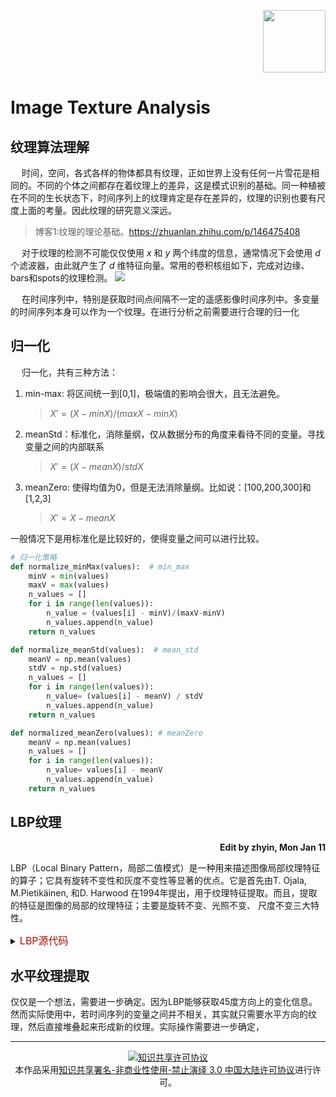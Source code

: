 <p align=right><img src="https://encrypted-tbn2.gstatic.com/images?q=tbn:ANd9GcRnVCX6sxkThiZDS4Ol_Ekwm1tI9C0BTU834dhJ8i9vkEOoGURC" width =100></p>

# Image Texture Analysis
## 纹理算法理解
&emsp; 时间，空间，各式各样的物体都具有纹理，正如世界上没有任何一片雪花是相同的。不同的个体之间都存在着纹理上的差异，这是模式识别的基础。同一种植被在不同的生长状态下，时间序列上的纹理肯定是存在差异的，纹理的识别也要有尺度上面的考量。因此纹理的研究意义深远。

>博客1:纹理的理论基础。https://zhuanlan.zhihu.com/p/146475408

&emsp; 对于纹理的检测不可能仅仅使用 $x$ 和 $y$ 两个纬度的信息，通常情况下会使用 $d$ 个滤波器，由此就产生了 $d$ 维特征向量。常用的卷积核组如下，完成对边缘、bars和spots的纹理检测。
<img src="https://pic3.zhimg.com/v2-9d300636acbed4087f4764258c5cba9a_r.jpg">

&emsp; 在时间序列中，特别是获取时间点间隔不一定的遥感影像时间序列中。多变量的时间序列本身可以作为一个纹理。在进行分析之前需要进行合理的归一化

## 归一化
&emsp; 归一化，共有三种方法：

1. min-max: 将区间统一到[0,1]，极端值的影响会很大，且无法避免。
    >$X'= (X-minX)/(maxX-minX)$
2. meanStd：标准化，消除量纲，仅从数据分布的角度来看待不同的变量。寻找变量之间的内部联系
    >$X'= (X-meanX)/stdX$
3. meanZero: 使得均值为0，但是无法消除量纲。比如说：[100,200,300]和[1,2,3]
    >$X'= X-meanX$

一般情况下是用标准化是比较好的，使得变量之间可以进行比较。
```python
# 归一化策略
def normalize_minMax(values):  # min_max
    minV = min(values)
    maxV = max(values)
    n_values = []
    for i in range(len(values)):
        n_value = (values[i] - minV)/(maxV-minV)
        n_values.append(n_value)
    return n_values

def normalize_meanStd(values):  # mean_std
    meanV = np.mean(values)
    stdV = np.std(values)
    n_values = []
    for i in range(len(values)):
        n_value= (values[i] - meanV) / stdV
        n_values.append(n_value)
    return n_values

def normalized_meanZero(values): # meanZero
    meanV = np.mean(values)
    n_values = []
    for i in range(len(values)):
        n_value= values[i] - meanV
        n_values.append(n_value)
    return n_values
```

## LBP纹理
**<p align=right>Edit by zhyin, Mon Jan 11</p>**
LBP（Local Binary Pattern，局部二值模式）是一种用来描述图像局部纹理特征的算子；它具有旋转不变性和灰度不变性等显著的优点。它是首先由T. Ojala, M.Pietikäinen, 和D. Harwood 在1994年提出，用于纹理特征提取。而且，提取的特征是图像的局部的纹理特征；主要是旋转不变、光照不变、
尺度不变三大特性。

<details>
    <summary> <font size=3 color=blue*>LBP源代码</font> </summary>

```python
# 合理的归一化
# LBP算法
# 在圆形选取框基础上，加入旋转不变操作
import sys
import numpy as np
import cv2 as cv

def rotation_invariant_LBP(img, radius=1, neighbors=8):
    h,w=np.shape(img)
    print(h,w)
    dst = np.zeros((h-2*radius, w-2*radius),dtype=np.uint8)  # radius =1, [3，3]->[1,1]
    for i in range(radius,h-radius):
        for j in range(radius,w-radius):
            # 获得中心像素点的灰度值
            center = img[i,j]
            for k in range(neighbors):
                # 计算采样点对于中心点坐标的偏移量rx，ry
                rx = radius * np.cos(2.0 * np.pi * k / neighbors)
                ry = -(radius * np.sin(2.0 * np.pi * k / neighbors))
                # print(f'rx-{rx},ry-{ry}')
                # 为双线性插值做准备
                # 对采样点偏移量分别进行上下取整
                x1 = int(np.floor(rx))
                x2 = int(np.ceil(rx))
                y1 = int(np.floor(ry))
                y2 = int(np.ceil(ry))
                # print(f'x1-{x1},x2-{x2},y1-{y1},y2-{y2}')
                # 将坐标偏移量映射到0-1之间
                tx = rx - x1
                ty = ry - y1
                # print(f'tx-{tx},ty-{ty}')
                # 根据0-1之间的x，y的权重计算公式计算权重，权重与坐标具体位置无关，与坐标间的差值有关
                w1 = (1-tx) * (1-ty)
                w2 =    tx  * (1-ty)
                w3 = (1-tx) *    ty
                w4 =    tx  *    ty
                # print(f'w1-{w1},w2-{w2},w3-{w3},w4-{w4}')
                # 根据双线性插值公式计算第k个采样点的灰度值
                neighbor = img[i+y1,j+x1] * w1 + img[i+y2,j+x1] *w2 + img[i+y1,j+x2] *  w3 +img[i+y2,j+x2] *w4
                # print(f'neighbor-{neighbor},center-{center}')
                # LBP特征图像的每个邻居的LBP值累加，累加通过与操作完成，对应的LBP值通过移位取得
                # print(f'{(neighbor>center)  <<  (np.uint8)(neighbors-k-1)}')
                dst[i-radius,j-radius] |= (neighbor>center)  <<  (np.uint8)(neighbors-k-1)
    # 进行旋转不变处理
    for i in range(dst.shape[0]):
        for j in range(dst.shape[1]):
            currentValue = dst[i,j]
            minValue = currentValue
            for k in range(1, neighbors):
                # 对二进制编码进行循环左移，意思即选取移动过程中二进制码最小的那个作为最终值
                temp = (np.uint8)(currentValue>>(neighbors-k)) |  (np.uint8)(currentValue<<k)
                if temp < minValue:
                    minValue = temp
            dst[i,j] = minValue

    return dst
```
</details>


## 水平纹理提取
仅仅是一个想法，需要进一步确定。因为LBP能够获取45度方向上的变化信息。然而实际使用中，若时间序列的变量之间并不相关，其实就只需要水平方向的纹理，然后直接堆叠起来形成新的纹理。实际操作需要进一步确定，



---
<center>
<a rel="license" href="http://creativecommons.org/licenses/by-nc-nd/3.0/cn/"><img alt="知识共享许可协议" style="border-width:0" src="https://i.creativecommons.org/l/by-nc-nd/3.0/cn/88x31.png" /></a><br />本作品采用<a rel="license" href="http://creativecommons.org/licenses/by-nc-nd/3.0/cn/">知识共享署名-非商业性使用-禁止演绎 3.0 中国大陆许可协议</a>进行许可。
</center>